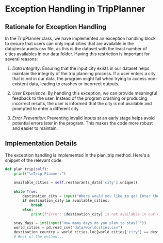 # Exception Handling in TripPlanner

## Rationale for Exception Handling

In the TripPlanner class, we have implemented an exception handling block to ensure that users can only input cities that are available in the data/restaurants.csv file, as this is the dataset with the least number of cities availables in our data folder. Having this restriction is important for several reasons:

1. *Data Integrity*: Ensuring that the input city exists in our dataset helps maintain the integrity of the trip planning process. If a user enters a city that is not in our data, the program might fail when trying to access non-existent data, leading to crashes or incorrect outputs.

2. *User Experience*: By handling this exception, we can provide meaningful feedback to the user. Instead of the program crashing or producing incorrect results, the user is informed that the city is not available and prompted to enter a different city.

3. *Error Prevention*: Preventing invalid inputs at an early stage helps avoid potential errors later in the program. This makes the code more robust and easier to maintain.

## Implementation Details

The exception handling is implemented in the plan_trip method. Here's a snippet of the relevant code:

```python
def plan_trip(self):
    print("\nTrip Planner:")
    
    available_cities = self.restaurants_data['city'].unique()
    
    while True:
        destination_city = input("Where would you like to go? Enter the name of the city: ")
        if destination_city in available_cities:
            break
        else:
            print(f"Error: {destination_city} is not available in our data. Please choose a different city.")
    
    stay_days = int(input("How many days do you plan to stay? "))
    world_cities = pd.read_csv("data/worldcities.csv")
    destination_country = world_cities.loc[world_cities['city'] == destination_city, 'country'].iloc[0]
    # Rest of the method...